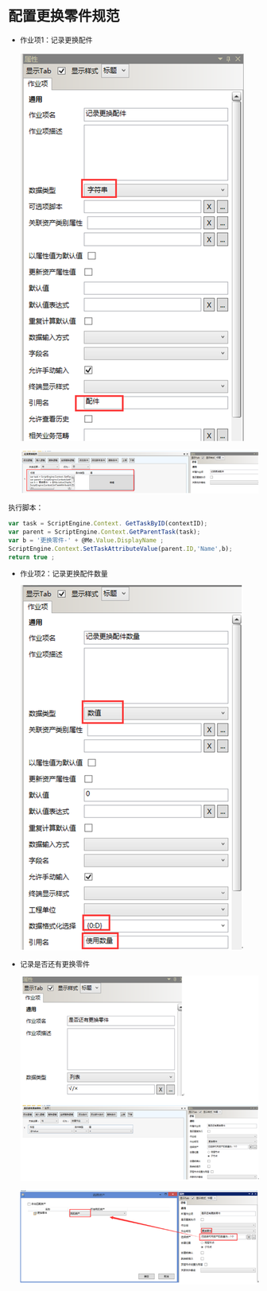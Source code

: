 # 配置更换零件规范

* 作业项1：记录更换配件


  ![](./images/更换配件1.png)

  ![](./images/更换配件2.png)

 执行脚本：
````javascript
var task = ScriptEngine.Context. GetTaskByID(contextID);
var parent = ScriptEngine.Context.GetParentTask(task);
var b = '更换零件-' + @Me.Value.DisplayName ;
ScriptEngine.Context.SetTaskAttributeValue(parent.ID,'Name',b); 
return true ;

````

* 作业项2：记录更换配件数量

  ![](./images/更换配件3.png)

* 记录是否还有更换零件

  ![](./images/更换配件4.png)

  ![](./images/更换配件5.png)